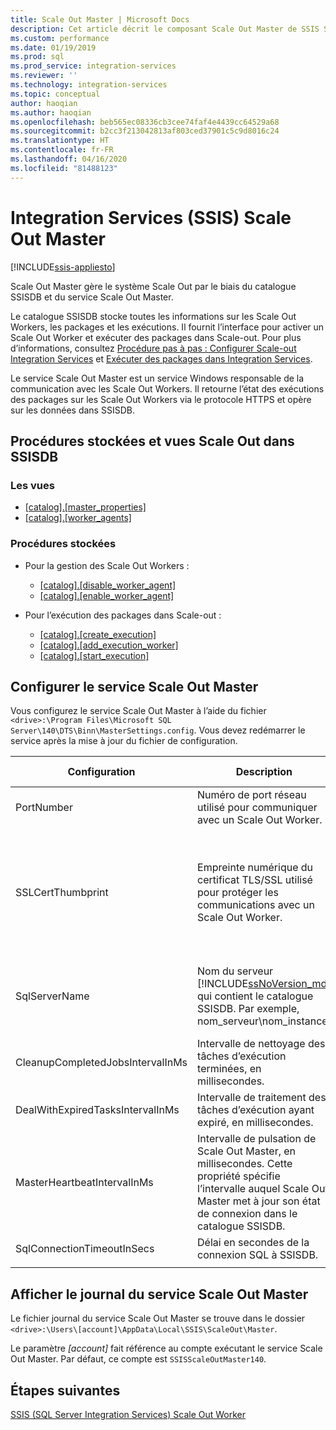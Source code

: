 ```yaml
---
title: Scale Out Master | Microsoft Docs
description: Cet article décrit le composant Scale Out Master de SSIS Scale Out
ms.custom: performance
ms.date: 01/19/2019
ms.prod: sql
ms.prod_service: integration-services
ms.reviewer: ''
ms.technology: integration-services
ms.topic: conceptual
author: haoqian
ms.author: haoqian
ms.openlocfilehash: beb565ec08336cb3cee74faf4e4439cc64529a68
ms.sourcegitcommit: b2cc3f213042813af803ced37901c5c9d8016c24
ms.translationtype: HT
ms.contentlocale: fr-FR
ms.lasthandoff: 04/16/2020
ms.locfileid: "81488123"
---
```

# <a name="integration-services-ssis-scale-out-master"></a>Integration Services (SSIS) Scale Out Master

[!INCLUDE[ssis-appliesto](../../includes/ssis-appliesto-ssvrpluslinux-asdb-asdw-xxx.md)]



Scale Out Master gère le système Scale Out par le biais du catalogue SSISDB et du service Scale Out Master. 

Le catalogue SSISDB stocke toutes les informations sur les Scale Out Workers, les packages et les exécutions. Il fournit l’interface pour activer un Scale Out Worker et exécuter des packages dans Scale-out. Pour plus d’informations, consultez [Procédure pas à pas : Configurer Scale-out Integration Services](walkthrough-set-up-integration-services-scale-out.md) et [Exécuter des packages dans Integration Services](run-packages-in-integration-services-ssis-scale-out.md).

Le service Scale Out Master est un service Windows responsable de la communication avec les Scale Out Workers. Il retourne l’état des exécutions des packages sur les Scale Out Workers via le protocole HTTPS et opère sur les données dans SSISDB. 

## <a name="scale-out-views-and-stored-procedures-in-ssisdb"></a>Procédures stockées et vues Scale Out dans SSISDB

### <a name="views"></a>Les vues

- [[catalog].[master_properties]](../../integration-services/system-views/catalog-master-properties-ssisdb-database.md)
- [[catalog].[worker_agents]](../../integration-services/system-views/catalog-worker-agents-ssisdb-database.md)

### <a name="stored-procedures"></a>Procédures stockées

- Pour la gestion des Scale Out Workers :
    - [[catalog].[disable_worker_agent]](../../integration-services/system-stored-procedures/catalog-disable-worker-agent-ssisdb-database.md)
    - [[catalog].[enable_worker_agent]](../../integration-services/system-stored-procedures/catalog-enable-worker-agent-ssisdb-database.md)

- Pour l’exécution des packages dans Scale-out :
    - [[catalog].[create_execution]](../../integration-services/system-stored-procedures/catalog-create-execution-ssisdb-database.md)
    - [[catalog].[add_execution_worker]](../../integration-services/system-stored-procedures/catalog-add-execution-worker-ssisdb-database.md)
    - [[catalog].[start_execution]](../../integration-services/system-stored-procedures/catalog-start-execution-ssisdb-database.md)

## <a name="configure-the-scale-out-master-service"></a>Configurer le service Scale Out Master

Vous configurez le service Scale Out Master à l’aide du fichier `<drive>:\Program Files\Microsoft SQL Server\140\DTS\Binn\MasterSettings.config`. Vous devez redémarrer le service après la mise à jour du fichier de configuration.


|Configuration  |Description  |Valeur par défaut  |
|---------|---------|---------|
|PortNumber|Numéro de port réseau utilisé pour communiquer avec un Scale Out Worker.|8391|
|SSLCertThumbprint|Empreinte numérique du certificat TLS/SSL utilisé pour protéger les communications avec un Scale Out Worker.|Empreinte numérique du certificat TLS/SSL spécifié pendant l’installation de Scale Out Master|
|SqlServerName|Nom du serveur [!INCLUDE[ssNoVersion_md](../../includes/ssnoversion-md.md)] qui contient le catalogue SSISDB. Par exemple, nom_serveur\\nom_instance.|Nom du serveur SQL Server installé avec Scale Out Master.|
|CleanupCompletedJobsIntervalInMs|Intervalle de nettoyage des tâches d’exécution terminées, en millisecondes.|43200000|
|DealWithExpiredTasksIntervalInMs|Intervalle de traitement des tâches d’exécution ayant expiré, en millisecondes.|300000|
|MasterHeartbeatIntervalInMs|Intervalle de pulsation de Scale Out Master, en millisecondes. Cette propriété spécifie l’intervalle auquel Scale Out Master met à jour son état de connexion dans le catalogue SSISDB.|30000|
|SqlConnectionTimeoutInSecs|Délai en secondes de la connexion SQL à SSISDB.|15|
||||    

## <a name="view-the-scale-out-master-service-log"></a>Afficher le journal du service Scale Out Master

Le fichier journal du service Scale Out Master se trouve dans le dossier `<drive>:\Users\[account]\AppData\Local\SSIS\ScaleOut\Master`. 

Le paramètre *[account]* fait référence au compte exécutant le service Scale Out Master. Par défaut, ce compte est `SSISScaleOutMaster140`.

## <a name="next-steps"></a>Étapes suivantes

[SSIS (SQL Server Integration Services) Scale Out Worker](integration-services-ssis-scale-out-worker.md)

